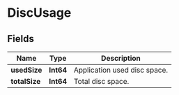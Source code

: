 # DiscUsage

## Fields
| Name          | Type      | Description                  | 
|---------------|-----------|------------------------------|
| **usedSize**  | **Int64** | Application used disc space. |
| **totalSize** | **Int64** | Total disc space.            |



